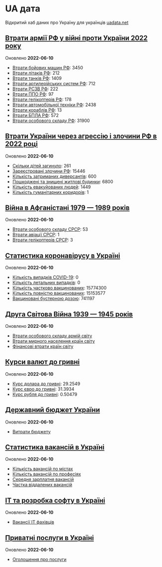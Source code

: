 # UA дата
Відкритий хаб даних про Україну для українців
[uadata.net](https://uadata.net/)

## [Втрати армії РФ у війні проти України 2022 року](https://uadata.net/ukraine-russia-war-2022)
Оновлено **2022-06-10**

- [Втрати бойових машин РФ](/ukraine-russia-war-2022/bbm.md): 3450
- [Втрати літаків РФ](/ukraine-russia-war-2022/planes.md): 212
- [Втрати танків РФ](/ukraine-russia-war-2022/tanks.md): 1409
- [Втрати артилерійських систем РФ](/ukraine-russia-war-2022/artilery.md): 712
- [Втрати РСЗВ РФ](/ukraine-russia-war-2022/rszv.md): 222
- [Втрати ППО РФ](/ukraine-russia-war-2022/ppo.md): 97
- [Втрати гелікоптерів РФ](/ukraine-russia-war-2022/helicopters.md): 178
- [Втрати автомобільної техніки РФ](/ukraine-russia-war-2022/auto.md): 2438
- [Втрати кораблів РФ](/ukraine-russia-war-2022/ships.md): 13
- [Втрати БПЛА РФ](/ukraine-russia-war-2022/bpla.md): 572
- [Втрати особового складу РФ](/ukraine-russia-war-2022/people.md): 31900

## [Втрати України через агрессію і злочини РФ в 2022 році](https://uadata.net/how-many-children-died-from-russia-aggression-2022)
Оновлено **2022-06-10**

- [Скільки дітей загинуло](/how-many-children-died-from-russia-aggression-2022/how-many-children-died.md): 261
- [Зареєстровані злочини РФ](/how-many-children-died-from-russia-aggression-2022/registered-crimes.md): 15446
- [Кількість затриманих диверсантів](/how-many-children-died-from-russia-aggression-2022/number-of-arrested-saboteurs.md): 600
- [Пошкоджені та знищені житлові будинки](/how-many-children-died-from-russia-aggression-2022/destroed-or-damanged-living-houses.md): 6800
- [Кількість евакуйованих людей](/how-many-children-died-from-russia-aggression-2022/kilkist-evakuyovanukh.md): 1449
- [Кількість гуманітарних коридорів](/how-many-children-died-from-russia-aggression-2022/kilkist-gumanitarnukh-korudoriv.md): 1

## [Війна в Афганістані 1979 — 1989 років](https://uadata.net/afgan-war-1979-1989)
Оновлено **2022-06-10**

- [Втрати особового складу СРСР](/afgan-war-1979-1989/soviet-army-losses-in-afgan-army.md): 53
- [Втрати авіації СРСР](/afgan-war-1979-1989/soviet-aircraft-losses-in-afgan-war.md): 1
- [Втрати гелікоптерів СРСР](/afgan-war-1979-1989/soviet-helicopters-losses-in-afgan-war.md): 3

## [Статистика коронавірусу в Україні](https://uadata.net/coronavirus-in-ukraine)
Оновлено **2022-06-10**

- [Кількість випадків COVID-19](/coronavirus-in-ukraine/total-cases.md): 0
- [Кількість летальних випадків](/coronavirus-in-ukraine/totla-deaths.md): 0
- [Кількість частково вакцинованих](/coronavirus-in-ukraine/persons-vaccinated.md): 15774300
- [Кількість повністю вакцинованих](/coronavirus-in-ukraine/persons-fully-vaccinated.md): 15153577
- [Вакциновані бустерною дозою](/coronavirus-in-ukraine/persons-with-booster.md): 741197

## [Друга Світова Війна 1939 — 1945 років](https://uadata.net/second-world-war)
Оновлено **2022-06-10**

- [Втрати особового складу армій світу](/second-world-war/army-loses-by-country-in-second-world-war.md)
- [Втрати мирного населення країн світу](/second-world-war/people-losses-in-second-world-war.md)
- [Фінансові втрати країн світу](/second-world-war/financial-losses-in-second-world-war.md)

## [Курси валют до гривні](https://uadata.net/currency-exchange-rate)
Оновлено **2022-06-10**

- [Курс долара до гривні](/currency-exchange-rate/dollar-to-hryvna.md): 29.2549
- [Курс євро до гривні](/currency-exchange-rate/euro-to-hryvna.md): 31.3934
- [Курс рубля до гривні](/currency-exchange-rate/fubl-to-hryvna.md): 0.50479

## [Державний бюджет України](https://uadata.net/ua-budget)
Оновлено **2022-06-10**

- [Витрати бюджету](/ua-budget/expenses.md)

## [Статистика вакансій в Україні](https://uadata.net/work-positions)
Оновлено **2022-06-10**

- [Кількість вакансій по містах](/work-positions/cities.md)
- [Кількість вакансій по професіях](/work-positions/positions.md)
- [Середня зарплатня вакансій](/work-positions/sallaries.md)
- [Частка віддалених вакансій](/work-positions/remote.md)

## [ІТ та розробка софту в Україні](https://uadata.net/it-industry)
Оновлено **2022-06-10**

- [Вакансії ІТ фахівців](/it-industry/programming-languages.md)

## [Приватні послуги в Україні](https://uadata.net/business-services)
Оновлено **2022-06-10**

- [Оголошення про послуги](/business-services/services.md)
